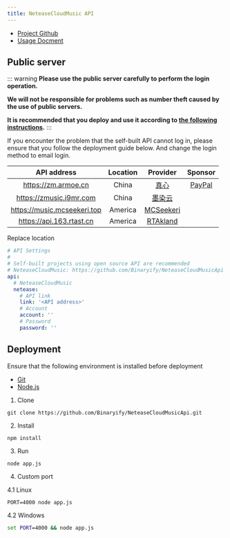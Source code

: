 ```yaml
---
title: NeteaseCloudMusic API
---
```


* [Project Github](https://github.com/Binaryify/NeteaseCloudMusicApi)
* [Usage Docment](https://neteasecloudmusicapi.vercel.app/#/?id=%e6%8e%a5%e5%8f%a3%e6%96%87%e6%a1%a3)

## Public server

::: warning
**Please use the public server carefully to perform the login operation.**

**We will not be responsible for problems such as number theft caused by the use of public servers.**

**It is recommended that you deploy and use it according to [**the following instructions**](#Deployment).**
:::

If you encounter the problem that the self-built API cannot log in, please ensure that you follow the deployment guide below. And change the login method to email login.

|         API address         | Location |                 Provider                  |                Sponsor                |
| :-------------------------: | :------: | :---------------------------------------: | :-----------------------------------: |
|     https://zm.armoe.cn     |  China   |   [真心](https://github.com/RealHeart)    | [PayPal](https://paypal.me/QGZhenXin) |
|   https://zmusic.i9mr.com   |  China   |        [墨染云](https://i9mr.com)         |                                       |
| https://music.mcseekeri.top | America  | [MCSeekeri](https://github.com/MCSeekeri) |                                       |
|  https://api.163.rtast.cn   | America  |  [RTAkland](https://github.com/RTAkland)  |                                       |


Replace location

```yaml {9}
# API Settings
#
# Self-built projects using open source API are recommended
# NeteaseCloudMusic: https://github.com/Binaryify/NeteaseCloudMusicApi
api:
  # NeteaseCloudMusic
  netease:
    # API link
    link: '<API address>'
    # Account
    account: ''
    # Password
    password: ''
```


## Deployment

Ensure that the following environment is installed before deployment

* [Git](https://git-scm.com/download)
* [Node.js](https://nodejs.org/)

1. Clone

```shell
git clone https://github.com/Binaryify/NeteaseCloudMusicApi.git
```

2. Install

```shell
npm install
```

3. Run

```shell
node app.js
```

4. Custom port

4.1 Linux

```shell
PORT=4000 node app.js
```

4.2 Windows

```bat
set PORT=4000 && node app.js
```
